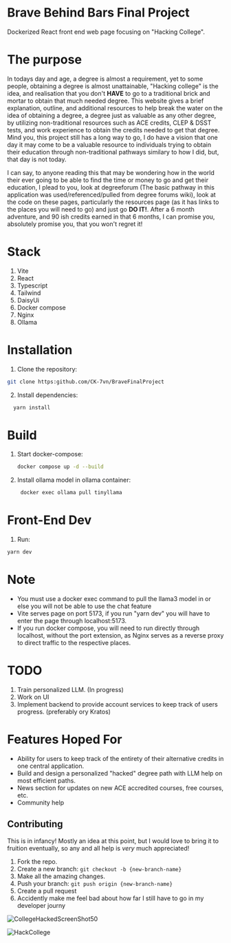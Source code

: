 # Brave Behind Bars Final Project #

Dockerized React front end web page focusing on "Hacking College".

# The purpose #

In todays day and age, a degree is almost a requirement, yet to some people, obtaining a degree is almost unattainable, "Hacking college" is the idea, and realisation that you don't **HAVE** to go to a traditional
brick and mortar to obtain that much needed degree. This website gives a brief explanation, outline, and additional resources to help break the water on the idea of obtaining a degree, a degree just as valuable as any other degree, by utilizing non-traditional resources such as ACE credits, CLEP & DSST tests, and work experience to obtain the credits needed to get that degree. Mind you, this project still has a long way to go, I do have a vision that one day it may come to be a valuable resource to individuals trying to obtain their education through non-traditional pathways similary to how I did, but, that day is not today.

I can say, to anyone reading this that may be wondering how in the world their ever going to be able to find the time or money to go and get their education, I plead to you, look at degreeforum (The basic pathway in this application was used/referenced/pulled from degree forums wiki), look at the code on these pages, particularly the resources page (as it has links to the places you will need to go) and just go **DO IT!**. After a 6 month adventure, and 90 ish credits earned in that 6 months, I can promise you, absolutely promise you, that you won't regret it!

# Stack #

1. Vite
2. React
3. Typescript
4. Tailwind
5. DaisyUi
6. Docker compose
7. Nginx
8. Ollama

# Installation #

1. Clone the repository:

``` bash
git clone https:github.com/CK-7vn/BraveFinalProject
```

2. Install dependencies:

``` bash
  yarn install
```

# Build #

1. Start docker-compose:

   ``` bash
   docker compose up -d --build
   ```

2. Install ollama model in ollama container:

   ```bash
    docker exec ollama pull tinyllama
    ```

# Front-End Dev #

1. Run:

``` bash
yarn dev
 ```

# Note

- You must use a docker exec command to pull the llama3 model in or else you will not be able to use the chat feature
- Vite serves page on port 5173, if you run "yarn dev" you will have to enter the page through localhost:5173.
- If you run docker compose, you will need to run directly through localhost, without the port extension, as Nginx serves as a reverse proxy to
direct traffic to the respective places.

# TODO #

1. Train personalized LLM. (In progress)
2. Work on UI
3. Implement backend to provide account services to keep track of users progress. (preferably ory Kratos)

# Features Hoped For #

- Ability for users to keep track of the entirety of their alternative credits in one central application.
- Build and design a personalized "hacked" degree path with LLM help on most efficient paths.
- News section for updates on new ACE accredited courses, free courses, etc.
- Community help

## Contributing ##

This is in infancy! Mostly an idea at this point, but I would love to bring it to fruition eventually, so any and all help is *very* much appreciated!

1. Fork the repo.
2. Create a new branch: `git checkout -b {new-branch-name}`
3. Make all the amazing changes.
4. Push your branch: `git push origin {new-branch-name}`
5. Create a pull request
6. Accidently make me feel bad about how far I still have to go in my developer journy

![CollegeHackedScreenShot50](https://github.com/user-attachments/assets/90863d33-2b37-4632-a8f9-4d092e26663b)

![HackCollege](https://github.com/user-attachments/assets/18576ea7-aef8-43da-a27a-56620347a8ca)
